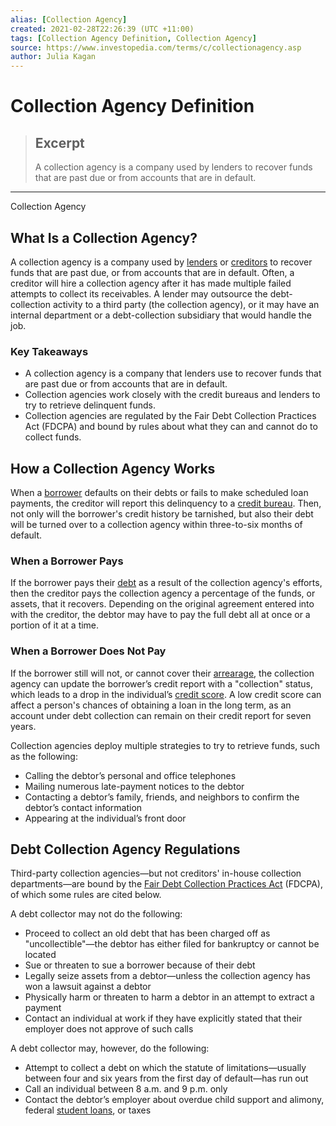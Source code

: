 ```yaml
---
alias: [Collection Agency]
created: 2021-02-28T22:26:39 (UTC +11:00)
tags: [Collection Agency Definition, Collection Agency]
source: https://www.investopedia.com/terms/c/collectionagency.asp
author: Julia Kagan
---
```


# Collection Agency Definition

> ## Excerpt
> A collection agency is a company used by lenders to recover funds that are past due or from accounts that are in default.

---

Collection Agency
## What Is a Collection Agency?

A collection agency is a company used by [lenders](https://www.investopedia.com/terms/l/lender.asp) or [creditors](https://www.investopedia.com/terms/c/creditor.asp) to recover funds that are past due, or from accounts that are in default. Often, a creditor will hire a collection agency after it has made multiple failed attempts to collect its receivables. A lender may outsource the debt-collection activity to a third party (the collection agency), or it may have an internal department or a debt-collection subsidiary that would handle the job.

### Key Takeaways

-   A collection agency is a company that lenders use to recover funds that are past due or from accounts that are in default.
-   Collection agencies work closely with the credit bureaus and lenders to try to retrieve delinquent funds.
-   Collection agencies are regulated by the Fair Debt Collection Practices Act (FDCPA) and bound by rules about what they can and cannot do to collect funds.

## How a Collection Agency Works

When a [borrower](https://www.investopedia.com/terms/d/distressedborrower.asp) defaults on their debts or fails to make scheduled loan payments, the creditor will report this delinquency to a [credit bureau](https://www.investopedia.com/terms/c/creditbureau.asp). Then, not only will the borrower's credit history be tarnished, but also their debt will be turned over to a collection agency within three-to-six months of default.

### When a Borrower Pays

If the borrower pays their [debt](https://www.investopedia.com/terms/d/debt.asp) as a result of the collection agency's efforts, then the creditor pays the collection agency a percentage of the funds, or assets, that it recovers. Depending on the original agreement entered into with the creditor, the debtor may have to pay the full debt all at once or a portion of it at a time.

### When a Borrower Does Not Pay

If the borrower still will not, or cannot cover their [arrearage](https://www.investopedia.com/terms/a/arrearage.asp), the collection agency can update the borrower’s credit report with a "collection" status, which leads to a drop in the individual’s [credit score](https://www.investopedia.com/terms/c/credit_score.asp). A low credit score can affect a person's chances of obtaining a loan in the long term, as an account under debt collection can remain on their credit report for seven years.

Collection agencies deploy multiple strategies to try to retrieve funds, such as the following:

-   Calling the debtor’s personal and office telephones
-   Mailing numerous late-payment notices to the debtor
-   Contacting a debtor’s family, friends, and neighbors to confirm the debtor’s contact information
-   Appearing at the individual’s front door

## Debt Collection Agency Regulations

Third-party collection agencies—but not creditors' in-house collection departments—are bound by the [Fair Debt Collection Practices Act](https://www.investopedia.com/terms/f/fair-debt-collection-practices-act-fdcpa.asp) (FDCPA), of which some rules are cited below.

A debt collector may not do the following:

-   Proceed to collect an old debt that has been charged off as "uncollectible"—the debtor has either filed for bankruptcy or cannot be located
-   Sue or threaten to sue a borrower because of their debt
-   Legally seize assets from a debtor—unless the collection agency has won a lawsuit against a debtor
-   Physically harm or threaten to harm a debtor in an attempt to extract a payment
-   Contact an individual at work if they have explicitly stated that their employer does not approve of such calls

A debt collector may, however, do the following:

-   Attempt to collect a debt on which the statute of limitations—usually between four and six years from the first day of default—has run out
-   Call an individual between 8 a.m. and 9 p.m. only
-   Contact the debtor’s employer about overdue child support and alimony, federal [student loans](https://www.investopedia.com/terms/s/student-debt.asp), or taxes
